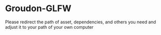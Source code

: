 # Groudon-GLFW

Please redirect the path of asset, dependencies, and others you need and adjust it to your path of your own computer
